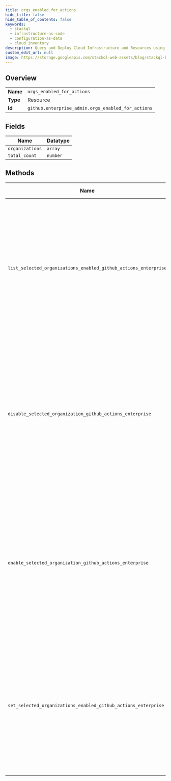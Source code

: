 ```yaml
---
title: orgs_enabled_for_actions
hide_title: false
hide_table_of_contents: false
keywords:
  - stackql
  - infrastructure-as-code
  - configuration-as-data
  - cloud inventory
description: Query and Deploy Cloud Infrastructure and Resources using SQL
custom_edit_url: null
image: https://storage.googleapis.com/stackql-web-assets/blog/stackql-blog-post-featured-image.png
---
```

  
    

## Overview
<table><tbody>
<tr><td><b>Name</b></td><td><code>orgs_enabled_for_actions</code></td></tr>
<tr><td><b>Type</b></td><td>Resource</td></tr>
<tr><td><b>Id</b></td><td><code>github.enterprise_admin.orgs_enabled_for_actions</code></td></tr>
</tbody></table>

## Fields
| Name | Datatype |
| ---- | -------- |
| `organizations` | `array` |
| `total_count` | `number` |
## Methods
| Name | Accessible by | Required Params | Description |
| ---- | ------------- | --------------- | ----------- |
| `list_selected_organizations_enabled_github_actions_enterprise` | `SELECT` | `enterprise` | Lists the organizations that are selected to have GitHub Actions enabled in an enterprise. To use this endpoint, the enterprise permission policy for `enabled_organizations` must be configured to `selected`. For more information, see "[Set GitHub Actions permissions for an enterprise](#set-github-actions-permissions-for-an-enterprise)."<br /><br />You must authenticate using an access token with the `admin:enterprise` scope to use this endpoint. |
| `disable_selected_organization_github_actions_enterprise` | `EXEC` | `enterprise, org_id` | Removes an organization from the list of selected organizations that are enabled for GitHub Actions in an enterprise. To use this endpoint, the enterprise permission policy for `enabled_organizations` must be configured to `selected`. For more information, see "[Set GitHub Actions permissions for an enterprise](#set-github-actions-permissions-for-an-enterprise)."<br /><br />You must authenticate using an access token with the `admin:enterprise` scope to use this endpoint. |
| `enable_selected_organization_github_actions_enterprise` | `EXEC` | `enterprise, org_id` | Adds an organization to the list of selected organizations that are enabled for GitHub Actions in an enterprise. To use this endpoint, the enterprise permission policy for `enabled_organizations` must be configured to `selected`. For more information, see "[Set GitHub Actions permissions for an enterprise](#set-github-actions-permissions-for-an-enterprise)."<br /><br />You must authenticate using an access token with the `admin:enterprise` scope to use this endpoint. |
| `set_selected_organizations_enabled_github_actions_enterprise` | `EXEC` | `enterprise, data__selected_organization_ids` | Replaces the list of selected organizations that are enabled for GitHub Actions in an enterprise. To use this endpoint, the enterprise permission policy for `enabled_organizations` must be configured to `selected`. For more information, see "[Set GitHub Actions permissions for an enterprise](#set-github-actions-permissions-for-an-enterprise)."<br /><br />You must authenticate using an access token with the `admin:enterprise` scope to use this endpoint. |

